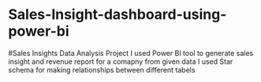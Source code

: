 # Sales-Insight-dashboard-using-power-bi
#Sales Insights Data Analysis Project
  I used Power BI tool to generate sales insight and revenue report for a comapny from given data
  I used Star schema for making relationships between different tabels
